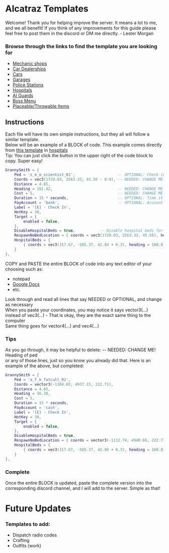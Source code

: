 # Alcatraz Templates

Welcome! Thank you for helping improve the server. It means a lot to me, and we
all benefit! If you think of any improvements for this guide please feel free to
post them in the discord or DM me directly. - Lester Morgan

### Browse through the links to find the template you are looking for

- [Mechanic shops](./mechanic/README.md#mechanic-shop-template)
- [Car Dealerships](./car-dealer/README.md#car-dealership-template)
- [Cars](./car-dealer/cars/README.md#custom-cars)
- [Garages](./garages/README.md#garages)
- [Police Stations](./police/README.md#police--evidence)
- [Hospitals](./hospitals/README.md#hospital-setup)
- [AI Guards](./guards/README.md#ai-guards)
- [Boss Menu](./boss-menu/README.md#boss-menu)
- [Placeable/Throwable Items](./place-throw-items/README.md#placeable-and-throwable-items)

## Instructions

Each file will have its own simple instructions, but they all will follow a
similar template.  
Below will be an example of a BLOCK of code. This example comes directly from
[this template](./hospitals/README.md#granny-hospital-template) in
[hospitals](./hospitals/README.md)  
Tip: You can just click the button in the upper right of the code block to copy.
Super easy!

```lua
GrannySmith = {
    Ped = 's_m_m_scientist_01',                   -- OPTIONAL: Check in ped
    Coords = vec3(1729.03, 2563.33, 45.56 - 0.9), -- NEEDED: CHANGE ME! Coords of ped
    Distance = 4.85,
    Heading = 181.42,                             -- NEEDED: CHANGE ME! Heading of ped
    Cost = 5,                                     -- NEEDED: CHANGE ME! Cost of using hospital check-in. Set to false for free
    Duration = 15 * seconds,                      -- OPTIONAL: Time it takes to spend in hospital bed
    PayAccount = 'bank',                          -- OPTIONAL: Account dead player pays from to check-in(bank or cash)
    Label = '[E] - Check In',
    HotKey = 38,
    Target = {
        enabled = false,
    },
    DisableHospitalBeds = true,           -- Disable hospital beds for check-in at this location?(Player will spend Duration checking in before respawning in RespawnNoBedLocation coords when set to true)
    RespawnNoBedLocation = { coords = vec3(1729.03, 2563.33, 45.56), heading = 339.02 }, -- NEEDED: CHANGE ME! Coords and heading of where to spawn player if DisableHospitalBeds is set to true or beds full
    HospitalBeds = {
        { coords = vec3(317.67, -585.37, 42.84 + 0.3), heading = 160.0 },      -- OPTIONAL: Only needed if DisableHospitalBeds = false
    }
},
```

COPY and PASTE the entire BLOCK of code into any text editor of your choosing
such as:

- notepad
- <a href="https://docs.google.com" target="_blank" rel="noopener noreferrer">Google
  Docs</a>
- etc.

Look through and read all lines that say NEEDED or OPTIONAL, and change as
necessary  
When you paste your coordinates, you may notice it says vector3(...) instead of
vec3(...) - That is okay, they are the exact same thing to the computer  
Same thing goes for vector4(...) and vec4(...)

### Tips

As you go through, it may be helpful to delete: -- NEEDED: CHANGE ME! Heading of
ped  
or any of those lines, just so you know you already did that. Here is an example
of the above, but completed:

```lua
GrannySmith = {
    Ped = 'a_f_m_fatcult_01',
    Coords = vector3(-1104.65, 4937.15, 222.71),
    Distance = 4.85,
    Heading = 36.38,
    Cost = 5,
    Duration = 15 * seconds,
    PayAccount = 'cash',
    Label = '[E] - Check In',
    HotKey = 38,
    Target = {
        enabled = false,
    },
    DisableHospitalBeds = true,
    RespawnNoBedLocation = { coords = vector3(-1112.74, 4940.66, 222.71), heading = 157.79 },
    HospitalBeds = {
        { coords = vec3(317.67, -585.37, 42.84 + 0.3), heading = 160.0 },
    }
},
```

### Complete

Once the entire BLOCK is updated, paste the complete version into the
corresponding discord channel, and I will add to the server. Simple as that!

# Future Updates

### Templates to add:

- Dispatch radio codes
- Crafting
- Outfits (work)
